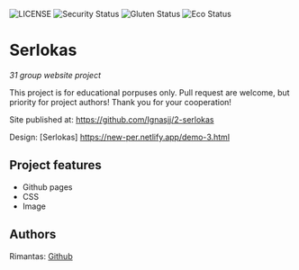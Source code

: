 ![LICENSE](https://img.shields.io/badge/license-MIT-blue.svg?style=flat-square)
![Security Status](https://img.shields.io/security-headers?label=Security&url=https%3A%2F%2Fgithub.com&style=flat-square)
![Gluten Status](https://img.shields.io/badge/Gluten-Free-green.svg)
![Eco Status](https://img.shields.io/badge/ECO-Friendly-green.svg)

# Serlokas

_31 group website project_

This project is for educational porpuses only. Pull request are welcome, but priority for project authors! Thank you for your cooperation!

Site published at: https://github.com/Ignasjj/2-serlokas

Design: [Serlokas] https://new-per.netlify.app/demo-3.html

## Project features

- Github pages
- CSS
- Image

## Authors

Rimantas: [Github](https://github.com/belauzas)